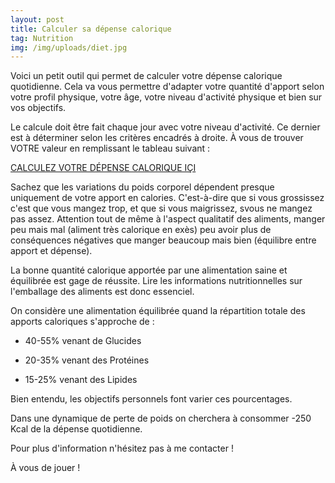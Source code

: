 ```yaml
---
layout: post
title: Calculer sa dépense calorique
tag: Nutrition
img: /img/uploads/diet.jpg
---
```

Voici un petit outil qui permet de calculer votre dépense calorique quotidienne. Cela va vous permettre d'adapter votre quantité d'apport selon votre profil physique, votre âge, votre niveau d'activité physique et bien sur vos objectifs.

Le calcule doit être fait chaque jour avec votre niveau d'activité. Ce dernier  est à déterminer selon les critères encadrés à droite. À vous de trouver VOTRE valeur en remplissant le tableau suivant :

[CALCULEZ VOTRE DÉPENSE CALORIQUE IÇI](https://goo.gl/rezzSu)

Sachez que les variations du poids corporel dépendent presque uniquement de votre apport en calories. C'est-à-dire que si vous grossissez c'est que vous mangez trop, et que si vous maigrissez, svous ne mangez pas assez. Attention tout de même à l'aspect qualitatif des aliments, manger peu mais mal (aliment très calorique en exès) peu avoir plus de conséquences négatives que manger beaucoup mais bien (équilibre entre apport et dépense).

La bonne quantité calorique apportée par une alimentation saine et équilibrée est gage de réussite. Lire les informations nutritionnelles sur l'emballage des aliments est donc essenciel.

On considère une alimentation équilibrée quand la répartition totale des apports caloriques s'approche de :

- 40-55% venant de Glucides

- 20-35% venant des Protéines

- 15-25% venant des Lipides

Bien entendu, les objectifs personnels font varier ces pourcentages.

Dans une dynamique de perte de poids on cherchera à consommer -250 Kcal de la dépense quotidienne.

Pour plus d'information n'hésitez pas à me contacter !

À vous de jouer !

